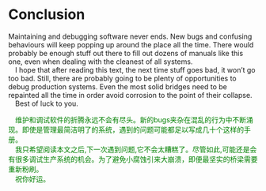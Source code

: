 # Conclusion
Maintaining and debugging software never ends. New bugs and confusing behaviours will
keep popping up around the place all the time. There would probably be enough stuff out
there to fill out dozens of manuals like this one, even when dealing with the cleanest of all
systems.
<br>&emsp;I hope that after reading this text, the next time stuff goes bad, it won’t go too bad.
Still, there are probably going to be plenty of opportunities to debug production systems.
Even the most solid bridges need to be repainted all the time in order avoid corrosion to
the point of their collapse.
<br>&emsp;Best of luck to you.
<p></p> <font color="green">
&emsp;维护和调试软件的折腾永远不会有尽头。新的bugs夹杂在混乱的行为中不断涌现。即使是管理最简洁明了的系统，遇到的问题可能都足以写成几十个这样的手册。<br>
&emsp;我只希望阅读本文之后,下一次遇到问题,它不会太糟糕了。尽管如此,可能还是会有很多调试生产系统的机会。为了避免小腐蚀引来大崩溃，即便最坚实的桥梁需要重新粉刷。<br>
&emsp;祝你好运。
</font> <p></p>
